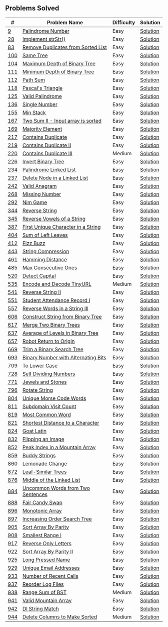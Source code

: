 ## Problems Solved

| #                                                                | Problem Name                                                                                              | Difficulty | Solution                                                                                                |
| ---------------------------------------------------------------- | --------------------------------------------------------------------------------------------------------- | ---------- | ------------------------------------------------------------------------------------------------------- |
| <a href="Easy/9 Palindrome Number/">9</a>                        | <a href="Easy/9 Palindrome Number/Readme.md">Palindrome Number</a>                                        | Easy       | <a href="Easy/9 Palindrome Number/palindromeNumber.js">Solution</a>                                     |
| <a href="Easy/28 Implement strStr()/">28</a>                     | <a href="Easy/28 Implement strStr()/Readme.md">Implement strStr()</a>                                     | Easy       | <a href="Easy/28 Implement strStr()/implementStrstr().js">Solution</a>                                  |
| <a href="Easy/83 Remove Duplicates from Sorted List/">83</a>     | <a href="Easy/83 Remove Duplicates from Sorted List/Readme.md">Remove Duplicates from Sorted List</a>     | Easy       | <a href="Easy/83 Remove Duplicates from Sorted List/removeDuplicatesFromSortedList.js">Solution</a>     |
| <a href="Easy/100 Same Tree/">100</a>                            | <a href="Easy/100 Same Tree/Readme.md">Same Tree</a>                                                      | Easy       | <a href="Easy/100 Same Tree/sameTree.js">Solution</a>                                                   |
| <a href="Easy/104 Maximum Depth of Binary Tree/">104</a>         | <a href="Easy/104 Maximum Depth of Binary Tree/Readme.md">Maximum Depth of Binary Tree</a>                | Easy       | <a href="Easy/104 Maximum Depth of Binary Tree/maximumDepthOfBinaryTree.js">Solution</a>                |
| <a href="Easy/111 Minimum Depth of Binary Tree/">111</a>         | <a href="Easy/111 Minimum Depth of Binary Tree/Readme.md">Minimum Depth of Binary Tree</a>                | Easy       | <a href="Easy/111 Minimum Depth of Binary Tree/minimumDepthOfBinaryTree.js">Solution</a>                |
| <a href="Easy/112 Path Sum/">112</a>                             | <a href="Easy/112 Path Sum/Readme.md">Path Sum</a>                                                        | Easy       | <a href="Easy/112 Path Sum/pathSum.js">Solution</a>                                                     |
| <a href="Easy/118 Pascal's Triangle/">118</a>                    | <a href="Easy/118 Pascal's Triangle/Readme.md">Pascal's Triangle</a>                                      | Easy       | <a href="Easy/118 Pascal's Triangle/pascal'sTriangle.js">Solution</a>                                   |
| <a href="Easy/125 Valid Palindrome/">125</a>                     | <a href="Easy/125 Valid Palindrome/Readme.md">Valid Palindrome</a>                                        | Easy       | <a href="Easy/125 Valid Palindrome/validPalindrome.js">Solution</a>                                     |
| <a href="Easy/136 Single Number/">136</a>                        | <a href="Easy/136 Single Number/Readme.md">Single Number</a>                                              | Easy       | <a href="Easy/136 Single Number/singleNumber.js">Solution</a>                                           |
| <a href="Easy/155 Min Stack/">155</a>                            | <a href="Easy/155 Min Stack/Readme.md">Min Stack</a>                                                      | Easy       | <a href="Easy/155 Min Stack/minStack.js">Solution</a>                                                   |
| <a href="Easy/167 Two Sum II - Input array is sorted/">167</a>   | <a href="Easy/167 Two Sum II - Input array is sorted/Readme.md">Two Sum II - Input array is sorted</a>    | Easy       | <a href="Easy/167 Two Sum II - Input array is sorted/twoSumIiInputArrayIsSorted.js">Solution</a>        |
| <a href="Easy/169 Majority Element/">169</a>                     | <a href="Easy/169 Majority Element/Readme.md">Majority Element</a>                                        | Easy       | <a href="Easy/169 Majority Element/majorityElement.js">Solution</a>                                     |
| <a href="Easy/217  Contains Duplicate/">217</a>                  | <a href="Easy/217  Contains Duplicate/Readme.md">Contains Duplicate</a>                                   | Easy       | <a href="Easy/217  Contains Duplicate/containsDuplicate.js">Solution</a>                                |
| <a href="Easy/219  Contains Duplicate II/">219</a>               | <a href="Easy/219  Contains Duplicate II/Readme.md">Contains Duplicate II</a>                             | Easy       | <a href="Easy/219  Contains Duplicate II/containsDuplicateIi.js">Solution</a>                           |
| <a href="Medium/220  Contains Duplicate III/">220</a>            | <a href="Medium/220  Contains Duplicate III/Readme.md">Contains Duplicate III</a>                         | Medium     | <a href="Medium/220  Contains Duplicate III/containsDuplicateIii.js">Solution</a>                       |
| <a href="Easy/226 Invert Binary Tree/">226</a>                   | <a href="Easy/226 Invert Binary Tree/Readme.md">Invert Binary Tree</a>                                    | Easy       | <a href="Easy/226 Invert Binary Tree/invertBinaryTree.js">Solution</a>                                  |
| <a href="Easy/234 Palindrome Linked List/">234</a>               | <a href="Easy/234 Palindrome Linked List/Readme.md">Palindrome Linked List</a>                            | Easy       | <a href="Easy/234 Palindrome Linked List/palindromeLinkedList.js">Solution</a>                          |
| <a href="Easy/237 Delete Node in a Linked List/">237</a>         | <a href="Easy/237 Delete Node in a Linked List/Readme.md">Delete Node in a Linked List</a>                | Easy       | <a href="Easy/237 Delete Node in a Linked List/deleteNodeInALinkedList.js">Solution</a>                 |
| <a href="Easy/242 Valid Anagram/">242</a>                        | <a href="Easy/242 Valid Anagram/Readme.md">Valid Anagram</a>                                              | Easy       | <a href="Easy/242 Valid Anagram/validAnagram.js">Solution</a>                                           |
| <a href="Easy/268 Missing Number/">268</a>                       | <a href="Easy/268 Missing Number/Readme.md">Missing Number</a>                                            | Easy       | <a href="Easy/268 Missing Number/missingNumber.js">Solution</a>                                         |
| <a href="Easy/292 Nim Game/">292</a>                             | <a href="Easy/292 Nim Game/Readme.md">Nim Game</a>                                                        | Easy       | <a href="Easy/292 Nim Game/nimGame.js">Solution</a>                                                     |
| <a href="Easy/344 Reverse String/">344</a>                       | <a href="Easy/344 Reverse String/Readme.md">Reverse String</a>                                            | Easy       | <a href="Easy/344 Reverse String/reverseString.js">Solution</a>                                         |
| <a href="Easy/345 Reverse Vowels of a String/">345</a>           | <a href="Easy/345 Reverse Vowels of a String/Readme.md">Reverse Vowels of a String</a>                    | Easy       | <a href="Easy/345 Reverse Vowels of a String/reverseVowelsOfAString.js">Solution</a>                    |
| <a href="Easy/387 First Unique Character in a String/">387</a>   | <a href="Easy/387 First Unique Character in a String/Readme.md">First Unique Character in a String</a>    | Easy       | <a href="Easy/387 First Unique Character in a String/firstUniqueCharacterInAString.js">Solution</a>     |
| <a href="Easy/404 Sum of Left Leaves/">404</a>                   | <a href="Easy/404 Sum of Left Leaves/Readme.md">Sum of Left Leaves</a>                                    | Easy       | <a href="Easy/404 Sum of Left Leaves/sumOfLeftLeaves.js">Solution</a>                                   |
| <a href="Easy/412 Fizz Buzz/">412</a>                            | <a href="Easy/412 Fizz Buzz/Readme.md">Fizz Buzz</a>                                                      | Easy       | <a href="Easy/412 Fizz Buzz/fizzBuzz.js">Solution</a>                                                   |
| <a href="Easy/443 String Compression/">443</a>                   | <a href="Easy/443 String Compression/Readme.md">String Compression</a>                                    | Easy       | <a href="Easy/443 String Compression/stringCompression.js">Solution</a>                                 |
| <a href="Easy/461  Hamming Distance/">461</a>                    | <a href="Easy/461  Hamming Distance/Readme.md">Hamming Distance</a>                                       | Easy       | <a href="Easy/461  Hamming Distance/hammingDistance.js">Solution</a>                                    |
| <a href="Easy/485 Max Consecutive Ones/">485</a>                 | <a href="Easy/485 Max Consecutive Ones/Readme.md">Max Consecutive Ones</a>                                | Easy       | <a href="Easy/485 Max Consecutive Ones/maxConsecutiveOnes.js">Solution</a>                              |
| <a href="Easy/520 Detect Capital/">520</a>                       | <a href="Easy/520 Detect Capital/Readme.md">Detect Capital</a>                                            | Easy       | <a href="Easy/520 Detect Capital/detectCapital.js">Solution</a>                                         |
| <a href="Medium/535  Encode and Decode TinyURL/">535</a>         | <a href="Medium/535  Encode and Decode TinyURL/Readme.md">Encode and Decode TinyURL</a>                   | Medium     | <a href="Medium/535  Encode and Decode TinyURL/encodeAndDecodeTinyurl.js">Solution</a>                  |
| <a href="Easy/541 Reverse String II/">541</a>                    | <a href="Easy/541 Reverse String II/Readme.md">Reverse String II</a>                                      | Easy       | <a href="Easy/541 Reverse String II/reverseStringIi.js">Solution</a>                                    |
| <a href="Easy/551 Student Attendance Record I/">551</a>          | <a href="Easy/551 Student Attendance Record I/Readme.md">Student Attendance Record I</a>                  | Easy       | <a href="Easy/551 Student Attendance Record I/studentAttendanceRecordI.js">Solution</a>                 |
| <a href="Easy/557 Reverse Words in a String III/">557</a>        | <a href="Easy/557 Reverse Words in a String III/Readme.md">Reverse Words in a String III</a>              | Easy       | <a href="Easy/557 Reverse Words in a String III/reverseWordsInAStringIii.js">Solution</a>               |
| <a href="Easy/606  Construct String from Binary Tree/">606</a>   | <a href="Easy/606  Construct String from Binary Tree/Readme.md">Construct String from Binary Tree</a>     | Easy       | <a href="Easy/606  Construct String from Binary Tree/constructStringFromBinaryTree.js">Solution</a>     |
| <a href="Easy/617 Merge Two Binary Trees/">617</a>               | <a href="Easy/617 Merge Two Binary Trees/Readme.md">Merge Two Binary Trees</a>                            | Easy       | <a href="Easy/617 Merge Two Binary Trees/mergeTwoBinaryTrees.js">Solution</a>                           |
| <a href="Easy/637 Average of Levels in Binary Tree/">637</a>     | <a href="Easy/637 Average of Levels in Binary Tree/Readme.md">Average of Levels in Binary Tree</a>        | Easy       | <a href="Easy/637 Average of Levels in Binary Tree/averageOfLevelsInBinaryTree.js">Solution</a>         |
| <a href="Easy/657 Robot Return to Origin/">657</a>               | <a href="Easy/657 Robot Return to Origin/Readme.md">Robot Return to Origin</a>                            | Easy       | <a href="Easy/657 Robot Return to Origin/robotReturnToOrigin.js">Solution</a>                           |
| <a href="Easy/669  Trim a Binary Search Tree/">669</a>           | <a href="Easy/669  Trim a Binary Search Tree/Readme.md">Trim a Binary Search Tree</a>                     | Easy       | <a href="Easy/669  Trim a Binary Search Tree/trimABinarySearchTree.js">Solution</a>                     |
| <a href="Easy/693  Binary Number with Alternating Bits/">693</a> | <a href="Easy/693  Binary Number with Alternating Bits/Readme.md">Binary Number with Alternating Bits</a> | Easy       | <a href="Easy/693  Binary Number with Alternating Bits/binaryNumberWithAlternatingBits.js">Solution</a> |
| <a href="Easy/709 To Lower Case/">709</a>                        | <a href="Easy/709 To Lower Case/Readme.md">To Lower Case</a>                                              | Easy       | <a href="Easy/709 To Lower Case/toLowerCase.js">Solution</a>                                            |
| <a href="Easy/728  Self Dividing Numbers/">728</a>               | <a href="Easy/728  Self Dividing Numbers/Readme.md">Self Dividing Numbers</a>                             | Easy       | <a href="Easy/728  Self Dividing Numbers/selfDividingNumbers.js">Solution</a>                           |
| <a href="Easy/771 Jewels and Stones/">771</a>                    | <a href="Easy/771 Jewels and Stones/Readme.md">Jewels and Stones</a>                                      | Easy       | <a href="Easy/771 Jewels and Stones/jewelsAndStones.js">Solution</a>                                    |
| <a href="Easy/796  Rotate String/">796</a>                       | <a href="Easy/796  Rotate String/Readme.md">Rotate String</a>                                             | Easy       | <a href="Easy/796  Rotate String/rotateString.js">Solution</a>                                          |
| <a href="Easy/804 Unique Morse Code Words/">804</a>              | <a href="Easy/804 Unique Morse Code Words/Readme.md">Unique Morse Code Words</a>                          | Easy       | <a href="Easy/804 Unique Morse Code Words/uniqueMorseCodeWords.js">Solution</a>                         |
| <a href="Easy/811 Subdomain Visit Count/">811</a>                | <a href="Easy/811 Subdomain Visit Count/Readme.md">Subdomain Visit Count</a>                              | Easy       | <a href="Easy/811 Subdomain Visit Count/subdomainVisitCount.js">Solution</a>                            |
| <a href="Easy/819  Most Common Word/">819</a>                    | <a href="Easy/819  Most Common Word/Readme.md">Most Common Word</a>                                       | Easy       | <a href="Easy/819  Most Common Word/mostCommonWord.js">Solution</a>                                     |
| <a href="Easy/821 Shortest Distance to a Character/">821</a>     | <a href="Easy/821 Shortest Distance to a Character/Readme.md">Shortest Distance to a Character</a>        | Easy       | <a href="Easy/821 Shortest Distance to a Character/shortestDistanceToACharacter.js">Solution</a>        |
| <a href="Easy/824 Goat Latin/">824</a>                           | <a href="Easy/824 Goat Latin/Readme.md">Goat Latin</a>                                                    | Easy       | <a href="Easy/824 Goat Latin/goatLatin.js">Solution</a>                                                 |
| <a href="Easy/832 Flipping an Image/">832</a>                    | <a href="Easy/832 Flipping an Image/Readme.md">Flipping an Image</a>                                      | Easy       | <a href="Easy/832 Flipping an Image/flippingAnImage.js">Solution</a>                                    |
| <a href="Easy/852 Peak Index in a Mountain Array/">852</a>       | <a href="Easy/852 Peak Index in a Mountain Array/Readme.md">Peak Index in a Mountain Array</a>            | Easy       | <a href="Easy/852 Peak Index in a Mountain Array/peakIndexInAMountainArray.js">Solution</a>             |
| <a href="Easy/859  Buddy Strings/">859</a>                       | <a href="Easy/859  Buddy Strings/Readme.md">Buddy Strings</a>                                             | Easy       | <a href="Easy/859  Buddy Strings/buddyStrings.js">Solution</a>                                          |
| <a href="Easy/860  Lemonade Change/">860</a>                     | <a href="Easy/860  Lemonade Change/Readme.md">Lemonade Change</a>                                         | Easy       | <a href="Easy/860  Lemonade Change/lemonadeChange.js">Solution</a>                                      |
| <a href="Easy/872 Leaf-Similar Trees/">872</a>                   | <a href="Easy/872 Leaf-Similar Trees/Readme.md">Leaf-Similar Trees</a>                                    | Easy       | <a href="Easy/872 Leaf-Similar Trees/leafSimilarTrees.js">Solution</a>                                  |
| <a href="Easy/876 Middle of the Linked List/">876</a>            | <a href="Easy/876 Middle of the Linked List/Readme.md">Middle of the Linked List</a>                      | Easy       | <a href="Easy/876 Middle of the Linked List/middleOfTheLinkedList.js">Solution</a>                      |
| <a href="Easy/884 Uncommon Words from Two Sentences/">884</a>    | <a href="Easy/884 Uncommon Words from Two Sentences/Readme.md">Uncommon Words from Two Sentences</a>      | Easy       | <a href="Easy/884 Uncommon Words from Two Sentences/uncommonWordsFromTwoSentences.js">Solution</a>      |
| <a href="Easy/888 Fair Candy Swap/">888</a>                      | <a href="Easy/888 Fair Candy Swap/Readme.md">Fair Candy Swap</a>                                          | Easy       | <a href="Easy/888 Fair Candy Swap/fairCandySwap.js">Solution</a>                                        |
| <a href="Easy/896 Monotonic Array/">896</a>                      | <a href="Easy/896 Monotonic Array/Readme.md">Monotonic Array</a>                                          | Easy       | <a href="Easy/896 Monotonic Array/monotonicArray.js">Solution</a>                                       |
| <a href="Easy/897  Increasing Order Search Tree/">897</a>        | <a href="Easy/897  Increasing Order Search Tree/Readme.md">Increasing Order Search Tree</a>               | Easy       | <a href="Easy/897  Increasing Order Search Tree/increasingOrderSearchTree.js">Solution</a>              |
| <a href="Easy/905 Sort Array By Parity/">905</a>                 | <a href="Easy/905 Sort Array By Parity/Readme.md">Sort Array By Parity</a>                                | Easy       | <a href="Easy/905 Sort Array By Parity/sortArrayByParity.js">Solution</a>                               |
| <a href="Easy/908  Smallest Range I/">908</a>                    | <a href="Easy/908  Smallest Range I/Readme.md">Smallest Range I</a>                                       | Easy       | <a href="Easy/908  Smallest Range I/smallestRangeI.js">Solution</a>                                     |
| <a href="Easy/917 Reverse Only Letters/">917</a>                 | <a href="Easy/917 Reverse Only Letters/Readme.md">Reverse Only Letters</a>                                | Easy       | <a href="Easy/917 Reverse Only Letters/reverseOnlyLetters.js">Solution</a>                              |
| <a href="Easy/922  Sort Array By Parity II/">922</a>             | <a href="Easy/922  Sort Array By Parity II/Readme.md">Sort Array By Parity II</a>                         | Easy       | <a href="Easy/922  Sort Array By Parity II/sortArrayByParityIi.js">Solution</a>                         |
| <a href="Easy/925 Long Pressed Name/">925</a>                    | <a href="Easy/925 Long Pressed Name/Readme.md">Long Pressed Name</a>                                      | Easy       | <a href="Easy/925 Long Pressed Name/longPressedName.js">Solution</a>                                    |
| <a href="Easy/929 Unique Email Addresses/">929</a>               | <a href="Easy/929 Unique Email Addresses/Readme.md">Unique Email Addresses</a>                            | Easy       | <a href="Easy/929 Unique Email Addresses/uniqueEmailAddresses.js">Solution</a>                          |
| <a href="Easy/933 Number of Recent Calls/">933</a>               | <a href="Easy/933 Number of Recent Calls/Readme.md">Number of Recent Calls</a>                            | Easy       | <a href="Easy/933 Number of Recent Calls/numberOfRecentCalls.js">Solution</a>                           |
| <a href="Easy/937 Reorder Log Files/">937</a>                    | <a href="Easy/937 Reorder Log Files/Readme.md">Reorder Log Files</a>                                      | Easy       | <a href="Easy/937 Reorder Log Files/reorderLogFiles.js">Solution</a>                                    |
| <a href="Medium/938  Range Sum of BST/">938</a>                  | <a href="Medium/938  Range Sum of BST/Readme.md">Range Sum of BST</a>                                     | Medium     | <a href="Medium/938  Range Sum of BST/rangeSumOfBst.js">Solution</a>                                    |
| <a href="Easy/941  Valid Mountain Array/">941</a>                | <a href="Easy/941  Valid Mountain Array/Readme.md">Valid Mountain Array</a>                               | Easy       | <a href="Easy/941  Valid Mountain Array/validMountainArray.js">Solution</a>                             |
| <a href="Easy/942  DI String Match/">942</a>                     | <a href="Easy/942  DI String Match/Readme.md">DI String Match</a>                                         | Easy       | <a href="Easy/942  DI String Match/diStringMatch.js">Solution</a>                                       |
| <a href="Medium/944  Delete Columns to Make Sorted/">944</a>     | <a href="Medium/944  Delete Columns to Make Sorted/Readme.md">Delete Columns to Make Sorted</a>           | Medium     | <a href="Medium/944  Delete Columns to Make Sorted/deleteColumnsToMakeSorted.js">Solution</a>           |
